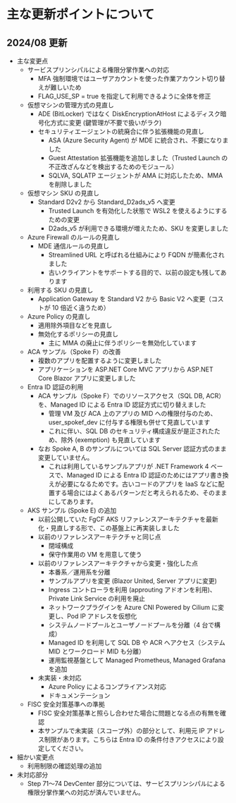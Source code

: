 # 主な更新ポイントについて

## 2024/08 更新

- 主な変更点
  - サービスプリンシパルによる権限分掌作業への対応
    - MFA 強制環境ではユーザアカウントを使った作業アカウント切り替えが難しいため
    - FLAG_USE_SP = true を指定して利用できるように全体を修正
  - 仮想マシンの管理方式の見直し
    - ADE (BitLocker) ではなく DiskEncryptionAtHost によるディスク暗号化方式に変更 (鍵管理が不要で扱いがラク)
    - セキュリティエージェントの統廃合に伴う拡張機能の見直し
      - ASA (Azure Security Agent) が MDE に統合され、不要になりました
      - Guest Attestation 拡張機能を追加しました（Trusted Launch の不正改ざんなどを検出するためのモジュール）
      - SQLVA, SQLATP エージェントが AMA に対応したため、MMA を削除しました
  - 仮想マシン SKU の見直し
    - Standard D2v2 から Standard_D2ads_v5 へ変更
      - Trusted Launch を有効化した状態で WSL2 を使えるようにするための変更
      - D2ads_v5 が利用できる環境が増えたため、SKU を変更しました
  - Azure Firewall のルールの見直し
    - MDE 通信ルールの見直し
      - Streamlined URL と呼ばれる仕組みにより FQDN が簡素化されました
      - 古いクライアントをサポートする目的で、以前の設定も残してあります
  - 利用する SKU の見直し
    - Application Gateway を Standard V2 から Basic V2 へ変更（コストが 10 倍近く違うため）
  - Azure Policy の見直し
    - 適用除外項目などを見直し
    - 無効化するポリシーの見直し
      - 主に MMA の廃止に伴うポリシーを無効化しています
  - ACA サンプル（Spoke F）の改善
    - 複数のアプリを配置するように変更しました
    - アプリケーションを ASP.NET Core MVC アプリから ASP.NET Core Blazor アプリに変更しました
  - Entra ID 認証の利用
    - ACA サンプル（Spoke F）でのリソースアクセス（SQL DB, ACR）を、Managed ID による Entra ID 認証方式に切り替えました
      - 管理 VM 及び ACA 上のアプリの MID への権限付与のため、user_spokef_dev に付与する権限も併せて見直しています
      - これに伴い、SQL DB のセキュリティ構成違反が是正されたため、除外 (exemption) も見直しています
    - なお Spoke A, B のサンプルについては SQL Server 認証方式のまま変更していません。
      - これは利用しているサンプルアプリが .NET Framework 4 ベースで、Managed ID による Entra ID 認証のためにはアプリ書き換えが必要になるためです。古いコードのアプリを IaaS などに配置する場合にはよくあるパターンだと考えられるため、そのままにしてあります。
  - AKS サンプル (Spoke E) の追加
    - 以前公開していた FgCF AKS リファレンスアーキテクチャを最新化・見直しする形で、この基盤上に再実装しました
    - 以前のリファレンスアーキテクチャと同じ点
      - 閉域構成
      - 保守作業用の VM を用意して使う
    - 以前のリファレンスアーキテクチャから変更・強化した点
      - 本番系／運用系を分離
      - サンプルアプリを変更 (Blazor United, Server アプリに変更)
      - Ingress コントローラを利用 (approuting アドオンを利用)、Private Link Service の利用を廃止
      - ネットワークプラグインを Azure CNI Powered by Cilium に変更し、Pod IP アドレスを仮想化
      - システムノードプールとユーザノードプールを分離（4 台で構成）
      - Managed ID を利用して SQL DB や ACR へアクセス（システム MID とワークロード MID も分離）
      - 運用監視基盤として Managed Prometheus, Managed Grafana を追加
    - 未実装・未対応
      - Azure Policy によるコンプライアンス対応
      - ドキュメンテーション
  - FISC 安全対策基準への準拠
    - FISC 安全対策基準と照らし合わせた場合に問題となる点の有無を確認
    - 本サンプルで未実装（スコープ外）の部分として、利用元 IP アドレス制限があります。こちらは Entra ID の条件付きアクセスにより設定してください。
- 細かい変更点
  - 利用制限の確認処理の追加
- 未対応部分
  - Step 71～74 DevCenter 部分については、サービスプリンシパルによる権限分掌作業への対応が済んでいません。
